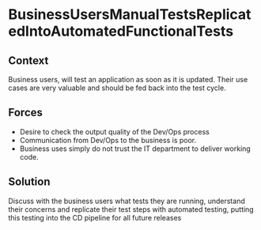 # BusinessUsersManualTestsReplicatedIntoAutomatedFunctionalTests

## Context
Business users, will test an application as soon as it is updated.  Their use cases are very valuable and should be fed back into the test cycle.

## Forces
+ Desire to check the output quality of the Dev/Ops process
+ Communication from Dev/Ops to the business is poor.
+ Business uses simply do not trust the IT department to deliver working code. 

## Solution
Discuss with the business users what tests they are running, understand their concerns and replicate their test steps with automated testing, putting this testing into the CD pipeline for all future releases 
